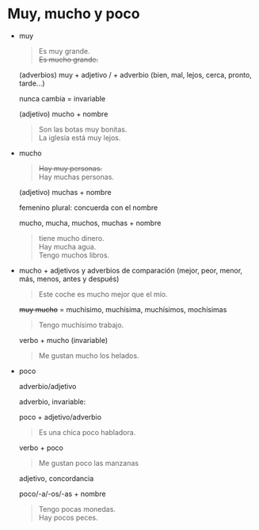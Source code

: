 # Muy, mucho y poco

- muy

  > Es muy grande.
  <br> <s>Es mucho grande.</s>

  (adverbios) muy + adjetivo / + adverbio (bien, mal, lejos, cerca, pronto, tarde...)

  nunca cambia = invariable

  (adjetivo) mucho + nombre

  > Son las botas muy bonitas.
  <br> La iglesia está muy lejos.

- mucho

  > <s>Hay muy personas.</s>
  <br> Hay muchas personas.

  (adjetivo) muchas + nombre

  femenino plural: concuerda con el nombre

  mucho, mucha, muchos, muchas + nombre

  > tiene mucho dinero.
  <br> Hay mucha agua.
  <br> Tengo muchos libros.

- mucho + adjetivos y adverbios de comparación (mejor, peor, menor, más, menos, antes y después)

  > Este coche es mucho mejor que el mío.

  <s>muy mucho</s> = muchísimo, muchísima, muchísimos, mochísimas

  > Tengo muchísimo trabajo.

  verbo + mucho (invariable)

  > Me gustan mucho los helados.

- poco

  adverbio/adjetivo

  adverbio, invariable:

  poco + adjetivo/adverbio

  > Es una chica poco habladora.

  verbo + poco

  > Me gustan poco las manzanas

  adjetivo, concordancia

  poco/-a/-os/-as + nombre

  > Tengo pocas monedas. <br> Hay pocos peces.
